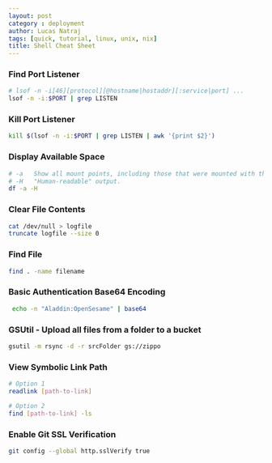 ```yaml
---
layout: post
category : deployment
author: Lucas Natraj
tags: [quick, tutorial, linux, unix, nix]
title: Shell Cheat Sheet
---
```


### Find Port Listener

```bash
# lsof -n -i[46][protocol][@hostname|hostaddr][:service|port] ...
lsof -n -i:$PORT | grep LISTEN
```

### Kill Port Listener

```bash
kill $(lsof -n -i:$PORT | grep LISTEN | awk '{print $2}')
```

### Display Available Space

```bash
# -a   Show all mount points, including those that were mounted with the MNT_IGNORE flag.
# -H   "Human-readable" output.
df -a -H
```

### Clear File Contents

```bash
cat /dev/null > logfile
truncate logfile --size 0
```

### Find File

```bash
find . -name filename
```

### Basic Authentication Base64 Encoding
```bash
 echo -n "Aladdin:OpenSesame" | base64
```

### GSUtil - Upload all files from a folder to a bucket
```bash
gsutil -m rsync -d -r srcFolder gs://zippo
```


### View Symbolic Link Path
```bash
# Option 1
readlink [path-to-link]

# Option 2
find [path-to-link] -ls
```

### Enable Git SSL Verification
```bash
git config --global http.sslVerify true
```
